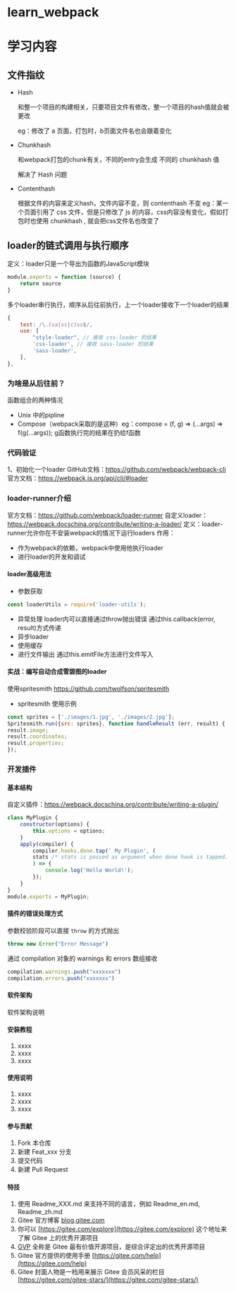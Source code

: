# learn_webpack

# 学习内容
## 文件指纹
- Hash

    和整一个项目的构建相关，只要项目文件有修改，整一个项目的hash值就会被更改

    eg：修改了 a 页面，打包时，b页面文件名也会跟着变化
- Chunkhash

    和webpack打包的chunk有关，不同的entry会生成 不同的 chunkhash 值

    解决了 Hash 问题
- Contenthash

    根据文件的内容来定义hash，文件内容不变，则 contenthash 不变
    eg：某一个页面引用了 css 文件，但是只修改了 js 的内容，css内容没有变化，假如打包时也使用 chunkhash , 就会把css文件名也改变了

## loader的链式调用与执行顺序
定义：loader只是一个导出为函数的JavaScript模块
```javascript
module.exports = function (source) {
    return source
}
```
多个loader串行执行，顺序从后往前执行，上一个loader接收下一个loader的结果
```javascript
{
    test: /\.(sa|sc|c)ss$/,
    use: [
        "style-loader", // 接收 css-loader 的结果
        'css-loader', // 接收 sass-loader 的结果
        'sass-loader',
    ],
},
```

### 为啥是从后往前？
函数组合的两种情况
- Unix 中的pipline
- Compose（webpack采取的是这种）eg：compose = (f, g) => (...args) => f(g(...args)); g函数执行完的结果在扔给f函数
### 代码验证
1、初始化一个loader
GitHub文档：https://github.com/webpack/webpack-cli
官方文档：https://webpack.js.org/api/cli/#loader

### loader-runner介绍
官方文档：https://github.com/webpack/loader-runner
自定义loader：https://webpack.docschina.org/contribute/writing-a-loader/
定义：loader-runner允许你在不安装webpack的情况下运行loaders
作用：
- 作为webpack的依赖，webpack中使用他执行loader
- 进行loader的开发和调试
#### loader高级用法
- 参数获取
```javascript
const loaderUtils = require('loader-utils');
```
- 异常处理
loader内可以直接通过throw抛出错误
通过this.callback(error, result)方式传递
- 异步loader
- 使用缓存
- 进行文件输出
通过this.emitFile方法进行文件写入

#### 实战：编写自动合成雪碧图的loader
使用spritesmith https://github.com/twolfson/spritesmith
- spritesmith 使用示例
```javascript
const sprites = ['./images/1.jpg', './images/2.jpg'];
Spritesmith.run({src: sprites}, function handleResult (err, result) {
result.image;
result.coordinates;
result.properties;
});
```
### 开发插件
#### 基本结构
自定义插件：https://webpack.docschina.org/contribute/writing-a-plugin/
```javascript
class MyPlugin {
    constructor(options) {
        this.options = options;
    }
    apply(compiler) {
        compiler.hooks.done.tap(' My Plugin', (
        stats /* stats is passed as argument when done hook is tapped. */
        ) => {
            console.log('Hello World!');
        });
    }
}
module.exports = MyPlugin;
```
#### 插件的错误处理方式

参数校验阶段可以直接 `throw` 的方式抛出
```javascript
throw new Error("Error Message")
```
通过 compilation 对象的 warnings 和 errors 数组接收
```javascript
compilation.warnings.push("xxxxxxx")
compilation.errors.push("xxxxxxx")
```


#### 软件架构
软件架构说明


#### 安装教程

1.  xxxx
2.  xxxx
3.  xxxx

#### 使用说明

1.  xxxx
2.  xxxx
3.  xxxx

#### 参与贡献

1.  Fork 本仓库
2.  新建 Feat_xxx 分支
3.  提交代码
4.  新建 Pull Request


#### 特技

1.  使用 Readme\_XXX.md 来支持不同的语言，例如 Readme\_en.md, Readme\_zh.md
2.  Gitee 官方博客 [blog.gitee.com](https://blog.gitee.com)
3.  你可以 [https://gitee.com/explore](https://gitee.com/explore) 这个地址来了解 Gitee 上的优秀开源项目
4.  [GVP](https://gitee.com/gvp) 全称是 Gitee 最有价值开源项目，是综合评定出的优秀开源项目
5.  Gitee 官方提供的使用手册 [https://gitee.com/help](https://gitee.com/help)
6.  Gitee 封面人物是一档用来展示 Gitee 会员风采的栏目 [https://gitee.com/gitee-stars/](https://gitee.com/gitee-stars/)
